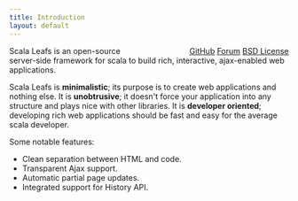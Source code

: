 ```yaml
---
title: Introduction
layout: default
---
```


<div style="float:right; margin-left: 80px;">
<a href="https://github.com/scalastuff/scalaleafs">GitHub</a>
<a href="https://groups.google.com/forum/#!forum/scalaleafs">Forum</a>
<a href="https://github.com/scalastuff/scalaleafs/blob/master/LICENSE.TXT">BSD License</a>
</div>

Scala Leafs is an open-source server-side framework for scala to build rich, interactive, ajax-enabled web applications. 

Scala Leafs is **minimalistic**; its purpose is to create web applications and nothing else. It is **unobtrusive**; it doesn't force your application into any structure and plays nice with other libraries. It is **developer oriented**; developing rich web applications should be fast and easy for the average scala developer.


Some notable features:

- Clean separation between HTML and code.
- Transparent Ajax support.
- Automatic partial page updates.
- Integrated support for History API.